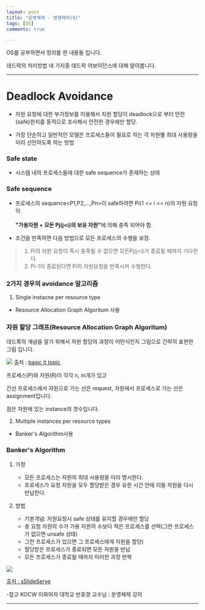 ```yaml
---
layout: post
title: "운영체제 - 병행제어(9)"
tags: [OS]
comments: true

---
```


OS를 공부하면서 정리를 한 내용들 입니다.<br>

데드락의 처리방법 네 가지중 데드락 어보이던스에 대해 알아봅니다.

---

# Deadlock Avoidance

* 자원 요청에 대한 부가정보를 이용해서 자원 할당이 deadlock으로 부터 안전(safe)한지를 동적으로 조사해서 안전한 경우에만 할당.

* 가장 단순하고 일반적인 모델은 프로세스들이 필요로 하는 각 자원별 최대 사용량을 미리 선언하도록 하는 방법

### Safe state

* 시스템 내의 프로세스들에 대한 safe sequence가 존재하는 상태

### Safe sequence

* 프로세스의 sequence<P1,P2,...,Pn>이 safe하려면 Pi(1 <= i <= n)의 자원 요청이 <br><br>
<strong>"가용자원 + 모든 Pj(j<i)의 보유 자원"</strong>에 의해 충족 되어야 함.

* 조건을 만족하면 다음 방법으로 모든 프로세스의 수행을 보장.

> 1. Pi의 자원 요청이 즉시 충족될 수 없으면 모든Pj(j<i)가 종료될 때까지 기다린다.<br>
> 2. Pi-1이 종료된다면 Pi의 자원요청을 만족시켜 수행한다. 

### 2가지 경우의 avoidance 알고리즘

1. Single instacne per resource type

- Resource Allocation Graph Algoritum 사용

### 자원 할당 그래프(Resource Allocation Graph Algoritum)

데드록의 개념을 알기 위해서 자원 할당의 과정이 어떤식인지 그림으로 간략히 표현한 그림 입니다.

<img src = "https://basicittopic.com/wp-content/uploads/2018/09/r-300x169.jpg">
출처 : <a href="https://basicittopic.com/resource-allocation-graph/">basic it topic</a>

프로세스(P)와 자원(R)이 각각 n, m개가 있고

간선 프로세스에서 자원으로 가는 선은 request, 자원에서 프로세스로 가는 선은 assignment입니다.

점은 자원에 있는 instance의 갯수입니다.

2. Multiple instances per resource types	

- Banker's Algorithm사용

### Banker's Algorithm

1. 가정
	* 모든 프로세스는 자원의 최대 사용량을 미리 명시한다.
	* 프로세스가 요청 자원을 모두 할당받은 경우 유한 시간 안에 이들 자원을 다시 반납한다.

2. 방법
	* 기본개념: 자원요청시 safe 상태를 유지할 경우에만 할당
	* 총 요청 자원의 수가 가용 자원의 수보다 적은 프로세스를 선택(그런 프로세스가 없으면 unsafe 상태)
	* 그런 프로세스가 있으면 그 프로세스에게 자원을 할당)
	* 할당받은 프로세스가 종료되면 모든 자원을 반납
	* 모든 프로세스가 종료될 때까지 이러한 과정 반복

<img src="https://image2.slideserve.com/4202082/example-of-banker-s-algorithm-n.jpg">

<a href="https://www.slideserve.com/ivie/chapter-8-deadlocks">출처 : sSlideServe</a>



-참고 KOCW 이화여자 대학교 반효경 교수님 : 운영체제 강의

---
